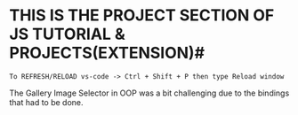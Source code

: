 # THIS IS THE PROJECT SECTION OF JS TUTORIAL & PROJECTS(EXTENSION)#


    To REFRESH/RELOAD vs-code -> Ctrl + Shift + P then type Reload window

The Gallery Image Selector in OOP was a bit challenging due to the bindings that had to be done.    
